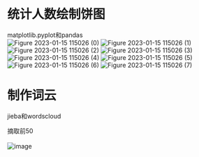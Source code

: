 # 统计人数绘制饼图
matplotlib.pyplot和pandas<br>
![Figure 2023-01-15 115026 (0)](https://user-images.githubusercontent.com/69446590/212522050-8dffa9fb-f9bf-410b-a4e1-f5c752f31ae7.png)
![Figure 2023-01-15 115026 (1)](https://user-images.githubusercontent.com/69446590/212522053-8805d064-84da-466b-b602-cb8b7d4447c8.png)
![Figure 2023-01-15 115026 (2)](https://user-images.githubusercontent.com/69446590/212522056-6e83fc1a-4959-4ba7-b545-f9ea299c3e75.png)
![Figure 2023-01-15 115026 (3)](https://user-images.githubusercontent.com/69446590/212522060-59c83a27-ecb6-47dd-846b-53fa02010fe2.png)
![Figure 2023-01-15 115026 (4)](https://user-images.githubusercontent.com/69446590/212522069-8f1d0913-1bd4-4fe8-9bf1-1a33479270aa.png)
![Figure 2023-01-15 115026 (5)](https://user-images.githubusercontent.com/69446590/212522075-65ab6f56-30b3-4deb-9a75-ca5ae500622c.png)
![Figure 2023-01-15 115026 (6)](https://user-images.githubusercontent.com/69446590/212522078-c3306a00-2a65-4a00-ac34-ca1b9ea25dba.png)
![Figure 2023-01-15 115026 (7)](https://user-images.githubusercontent.com/69446590/212522079-dd0d1eb0-4b1b-4b98-8fb3-787825bda6ab.png)



# 制作词云


jieba和wordscloud

摘取前50<br>
<br>
![image](https://user-images.githubusercontent.com/69446590/212524441-c3ef4db3-c476-43a6-b3e3-03c86f8c6857.png)
